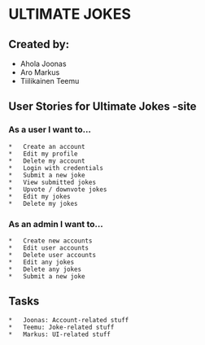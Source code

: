ULTIMATE JOKES  
==============

Created by: 
----------- 
+	Ahola Joonas  
+	Aro Markus  
+	Tiilikainen Teemu  



User Stories for Ultimate Jokes -site  
-------------------------------------
  
### As a user I want to…  
	* 	Create an account  
	* 	Edit my profile  
	* 	Delete my account  
	* 	Login with credentials  
	* 	Submit a new joke  
	* 	View submitted jokes  
	* 	Upvote / downvote jokes  
	* 	Edit my jokes  
	* 	Delete my jokes  
  
### As an admin I want to…  
	* 	Create new accounts  
	* 	Edit user accounts  
	* 	Delete user accounts  
	* 	Edit any jokes  
	* 	Delete any jokes  
	* 	Submit a new joke  


Tasks
-----

	*	Joonas: Account-related stuff
	*	Teemu: Joke-related stuff
	*	Markus: UI-related stuff